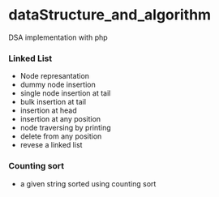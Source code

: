 # dataStructure_and_algorithm
DSA implementation with php 

### Linked List
  - Node represantation
  - dummy node insertion
  - single node insertion at tail
  - bulk insertion at tail
  - insertion at head
  - insertion at any position
  - node traversing by printing  
  - delete from any position
  - revese a linked list

### Counting sort
 - a given string sorted using counting sort 
